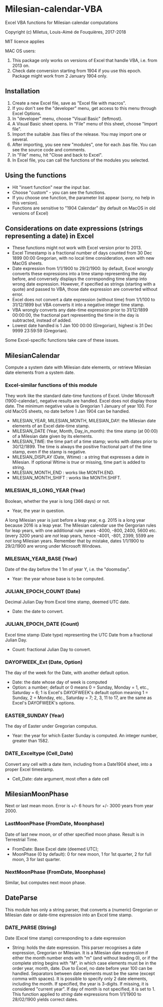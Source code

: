 # Milesian-calendar-VBA
Excel VBA functions for Milesian calendar computations

Copyright (c) Miletus, Louis-Aimé de Fouquières, 2017-2018

MIT licence applies

MAC OS users: 
1. This package only works on versions of Excel that handle VBA, i.e. from 2013 on.
1. Check date conversion starting from 1904 if you use this epoch. Package might work from 2 January 1904 only.

## Installation
1. Create a new Excel file, save as "Excel file with macros".
1. If you don't see the "developer" menu, get access to this menu through Excel Options.
1. In "developer" menu, choose "Visual Basic" (leftmost).
1. A Visual Basic sheet opens. In "File" menu of this sheet, choose "Import file".
1. Import the suitable .bas files of the release. You may import one or several.
1. After importing, you see new "modules", one for each .bas file. You can see the source code and comments.
1. In "File" menu, hit "Close and back to Excel".
1. In Excel file, you can call the functions of the modules you selected.

## Using the functions
* Hit "insert function" near the input bar.
* Choose "custom" - you can see the functions.
* If you choose one function, the parameter list appear (sorry, no help in this version).
* Functions are sensitive to "1904 Calendar" (by default on MacOS in old versions of Excel)

## Considerations on date expressions (strings representing a date) in Excel
* These functions might not work with Excel version prior to 2013.
* Excel Timestamp is a fractional number of days counted from 30 Dec 1899 00:00 Gregorian, 
with no local time consideration, even with new MacOS sheets. 
* Date expression from 1/1/1900 to 29/2/1900: by default, Excel wrongly converts these expressions 
into a time stamp representing the day before, 
and conversely displays the corresponding time stamp into wrong date expression. 
However, if specified as strings (starting with a quote) and passed to VBA,
those date expression are converted without error.
* Excel does not convert a date expression (without time) from 1/1/100 to 31/12/1899
but VBA converts it into a negative integer time stamp.
* VBA wrongly converts any date-time expression prior to 31/12/1899 00:00:00, 
the fractional part representing the time in the day is subtracted, instead of added.
* Lowest date handled is 1 Jan 100 00:00 (Gregorian), highest is 31 Dec 9999 23:59:59 (Gregorian).

Some Excel-specific functions take care of these issues.

## MilesianCalendar
Compute a system date with Milesian date elements, or retrieve Milesian date elements from a system date.

### Excel-similar functions of this module 
They work like the standard date-time functions of Excel. 
Under Microsoft (1900-calendar), negative results are handled. Excel does not display those date.
The minimum negative value is Gregorian 1 January of year 100. 
For old MacOS sheets, no date before 1 Jan 1904 can be handled.

* MILESIAN_YEAR, MILESIAN_MONTH, MILESIAN_DAY: the Milesian date elements of an Excel date-time stamp.
* MILESIAN_DATE (Year, Month, Day_in_month): the time stamp (at 00:00) of a Milesian date given by its elements.
* MILESIAN_TIME: the time part of a time stamp; works with dates prior to 30/12/1899. 
The time is always the positive fractional part of the time stamp, even if the stamp is negative.
* MILESIAN_DISPLAY (Date, Wtime) : a string that expresses a date in Milesian.
If optional Wtime is *true* or missing, time part is added to string.
* MILESIAN_MONTH_END : works like MONTH.END.
* MILESIAN_MONTH_SHIFT : works like MONTH.SHIFT.

### MILESIAN_IS_LONG_YEAR (Year)
Boolean, whether the year is long (366 days) or not. 
* Year, the year in question.

A long Milesian year is just before a leap year, e.g. 2015 is a long year because 2016 is a leap year. 
The Milesian calendar use the Gergorian rules for leap years, with one additional rule: 
years -4000, -800, 2400, 5600 etc. (every 3200 years) are *not* leap years, 
hence -4001, -801, 2399, 5599 are *not* long Milesian years. 
Remember that by mistake, dates 1/1/1900 to 29/2/1900 are wrong under Microsoft Windows.

### MILESIAN_YEAR_BASE (Year) 
Date of the day before the 1 1m of year Y, i.e. the "doomsday".
* Year: the year whose base is to be computed.

### JULIAN_EPOCH_COUNT (Date)
Decimal Julian Day from Excel time stamp, deemed UTC date. 
* Date: the date to convert.

### JULIAN_EPOCH_DATE (Count)
Excel time stamp (Date type) representing the UTC Date from a fractional Julian Day.
* Count: fractional Julian Day to convert.

### DAYOFWEEK_Ext (Date, Option)
The day of the week for the Date, with another default option.
* Date: the date whose day of week is computed
* Option: a number; default or 0 means 0 = Sunday, Monday = 1, etc., Saturday = 6; 
1 is Excel's DAYOFWEEK's default option meaning 1 = Sunday, 2 = Monday, etc., Saturday = 7;
2, 3, 11 to 17, are the same as Excel's DAYOFWEEK's options.

### EASTER_SUNDAY (Year)
The day of Easter under Gregorian computus.
* Year: the year for which Easter Sunday is computed. An integer number, greater than 1582.

### DATE_Exceltype (Cell_Date)
Convert any cell with a date item, including from a Date1904 sheet, into a proper Excel timestamp. 
* Cell_Date: date argument, most often a date cell

## MilesianMoonPhase
Next or last mean moon. Error is +/- 6 hours for +/- 3000 years from year 2000.
### LastMoonPhase (FromDate, Moonphase)
Date of last new moon, or of other specified moon phase. Result is in Terrestrial Time.
* FromDate: Base Excel date (deemed UTC);
* MoonPhase (0 by default): 0 for new moon, 1 for 1st quarter, 2 for full moon, 3 for last quarter.
### NextMoonPhase (FromDate, Moonphase)
Similar, but computes next moon phase.

## DateParse
This module has only a string parser, that converts a (numeric) Gregorian or Milesian date or date-time expression 
into an Excel time stamp. 
### DATE_PARSE (String)
Date (Excel time stamp) corresponding to a date expression
* String: holds the date expression. 
This parser recognises a date expression, Gregorian or Milesian. 
It is a Milesian date expression if either the month number ends with "m" (and without leading 0), 
or if the complete string begins with "M", in which case elements must be in the order year, month, date.
Due to Excel, no date before year 100 can be handled. 
Separators between date elements must be the same (except comma with spaces). 
It is possible to specify only 2 date elements, including the month. 
If specified, the year is 3-digits. If missing, it is considered "current year".
If day of month is not specified, it is set to 1.
This function applied to *string* date expressions from 1/1/1900 to 28/02/1900 yields correct dates.

